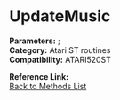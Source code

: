 # UpdateMusic

**Parameters:** ;  
**Category:** Atari ST routines  
**Compatibility:** ATARI520ST  

**Reference Link:**  
[Back to Methods List](../../SUMMARY.md)
